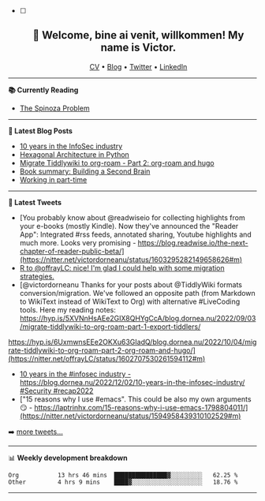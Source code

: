   - [ ] <h2 align="center">👋 Welcome, bine ai venit, willkommen! My name is Victor. </h2>
                            <p align="center">
                            <a href="https://dornea.nu/cv">CV</a> •
                            <a href="https://blog.dornea.nu">Blog</a> •
                            <a href="https://twitter.com/victordorneanu">Twitter</a> •
                            <a href="https://www.linkedin.com/in/victor-dorneanu/">LinkedIn</a> 
                            </p>

  <!--
  **dorneanu/dorneanu** is a ✨ _special_ ✨ repository because its `README.md` (this file) appears on your GitHub profile.

  Here are some ideas to get you started:

  - 🔭 I’m currently working on ...
  - 🌱 I’m currently learning ...
  - 👯 I’m looking to collaborate on ...
  - 🤔 I’m looking for help with ...
  - 💬 Ask me about ...
  - 📫 How to reach me: ...
  - 😄 Pronouns: ...
  - ⚡ Fun fact: ...
  -->

  ---

  **📚 Currently Reading**

  - [The Spinoza Problem](https://www.goodreads.com/book/show/12715691-the-spinoza-problem)

  ---

  **📝 Latest Blog Posts**

  <!-- BLOG-POST-LIST:START -->
- [10 years in the InfoSec industry](https://blog.dornea.nu/2022/12/02/10-years-in-the-infosec-industry/)
- [Hexagonal Architecture in Python](https://blog.dornea.nu/2022/10/24/hexagonal-architecture-in-python/)
- [Migrate Tiddlywiki to org-roam - Part 2: org-roam and hugo](https://blog.dornea.nu/2022/10/04/migrate-tiddlywiki-to-org-roam-part-2-org-roam-and-hugo/)
- [Book summary: Building a Second Brain](https://blog.dornea.nu/2022/09/27/book-summary-building-a-second-brain/)
- [Working in part-time](https://blog.dornea.nu/2022/09/16/working-in-part-time/)
<!-- BLOG-POST-LIST:END -->

  ---

  **📱 Latest Tweets**

  <!-- TWITTER:START -->
- [You probably know about @readwiseio for collecting highlights from your e-books &lpar;mostly Kindle&rpar;. Now they&#39;ve announced the &quot;Reader App&quot;: Integrated #rss feeds, annotated sharing, Youtube highlights and much more. Looks very promising - https://blog.readwise.io/the-next-chapter-of-reader-public-beta/](https://nitter.net/victordorneanu/status/1603295282149658626#m)
- [R to @offrayLC: nice! I&#39;m glad I could help with some migration strategies.](https://nitter.net/victordorneanu/status/1603287814547939328#m)
- [@victordorneanu Thanks for your posts about @TiddlyWiki formats conversion/migration. We&#39;ve followed an opposite path &lpar;from Markdown to WikiText instead of WikiText to Org&rpar; with alternative #LiveCoding tools. Here my reading notes:
https://hyp.is/5XVNnHsAEe2GIX8QHYgCcA/blog.dornea.nu/2022/09/03/migrate-tiddlywiki-to-org-roam-part-1-export-tiddlers/

https://hyp.is/6UxmwnsEEe2OKXu63GIadQ/blog.dornea.nu/2022/10/04/migrate-tiddlywiki-to-org-roam-part-2-org-roam-and-hugo/](https://nitter.net/offrayLC/status/1602707530261594112#m)
- [10 years in the #infosec industry - https://blog.dornea.nu/2022/12/02/10-years-in-the-infosec-industry/ #Security #recap2022](https://nitter.net/victordorneanu/status/1599016669854060544#m)
- [&quot;15 reasons why I use #emacs&quot;. This could be also my own arguments 😏 - https://laptrinhx.com/15-reasons-why-i-use-emacs-1798804011/](https://nitter.net/victordorneanu/status/1594958439310102529#m)
<!-- TWITTER:END -->

  ➡️ [more tweets...](https://twitter.com/victordorneanu)

  ---

  📊 **Weekly development breakdown**

  <!--START_SECTION:waka-->

```text
Org           13 hrs 46 mins  ███████████████▓░░░░░░░░░   62.25 %
Other         4 hrs 9 mins    ████▓░░░░░░░░░░░░░░░░░░░░   18.76 %
```

<!--END_SECTION:waka-->

  ---
